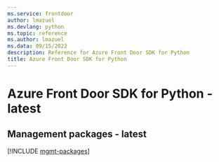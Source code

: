 ```yaml
---
ms.service: frontdoor
author: lmazuel
ms.devlang: python
ms.topic: reference
ms.author: lmazuel
ms.data: 09/15/2022
description: Reference for Azure Front Door SDK for Python
title: Azure Front Door SDK for Python
---
```

# Azure Front Door SDK for Python - latest

## Management packages - latest
[!INCLUDE [mgmt-packages](front-door-mgmt-index.md)]